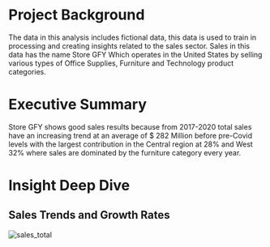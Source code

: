 # Project Background
The data in this analysis includes fictional data, this data is used to train in processing and creating insights related to the sales sector. Sales in this data has the name Store GFY Which operates in the United States by selling various types of Office Supplies, Furniture and Technology product categories.

# Executive Summary
Store GFY shows good sales results because from 2017-2020 total sales have an increasing trend at an average of $ 282 Million before pre-Covid levels with the largest contribution in the Central region at 28% and West 32% where sales are dominated by the furniture category every year.

# Insight Deep Dive
## Sales Trends and Growth Rates
![sales_total]()
